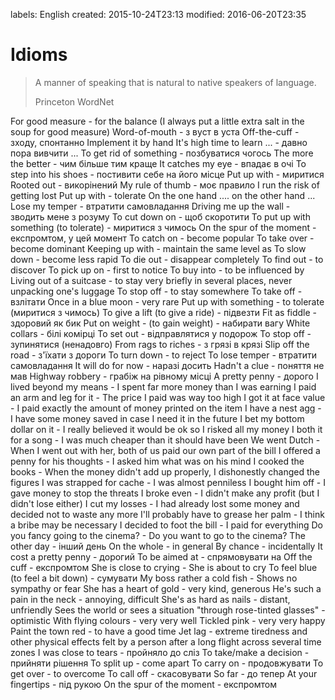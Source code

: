 labels: English
created: 2015-10-24T23:13
modified: 2016-06-20T23:35

# Idioms

> A manner of speaking that is natural to native speakers of language.
>
> Princeton WordNet

For good measure - for the balance (I always put a little extra salt in the soup for good measure)
Word-of-mouth - з вуст в уста
Off-the-cuff - зходу, спонтанно
Implement it by hand
It's high time to learn ... - давно пора вивчити ...
To get rid of something - позбуватися чогось
The more the better - чим більше тим краще
It catches my eye - впадає в очі
To step into his shoes - постивити себе на його місце
Put up with - миритися
Rooted out - викорінений
My rule of thumb - моє правило
I run the risk of getting lost
Put up with - tolerate
On the one hand .... on the other hand ...
Lose my temper - втратити самовладання
Driving me up the wall - зводить мене з розуму
To cut down on - щоб скоротити
To put up with something (to tolerate) - миритися з чимось
On the spur of the moment - експромтом, у цей момент
To catch on - become popular
To take over - become dominant
Keeping up with - maintain the same level as
To slow down - become less rapid
To die out - disappear completely
To find out - to discover
To pick up on - first to notice
To buy into - to be influenced by
Living out of a suitcase - to stay very briefly in several places, never unpacking one's luggage
To stop off - to stay somewhere
To take off - взлітати
Once in a blue moon - very rare
Put up with something - to tolerate (миритися з чимось)
To give a lift (to give a ride) - підвезти
Fit as fiddle - здоровий як бик
Put on weight - (to gain weight) - набирати вагу
White collars - білі комірці
To set out - відправлятися у подорож
To stop off - зупинятися (ненадовго)
From rags to riches - з грязі в крязі
Slip off the road - з'їхати з дороги
To turn down - to reject
To lose temper - втратити самовладання
It will do for now - наразі досить
Hadn't a clue - поняття не мав
Highway robbery - грабіж на рівному місці
A pretty penny - дорого
I lived beyond my means - I spent far more money than I was earning
I paid an arm and leg for it - The price I paid was way too high
I got it at face value - I paid exactly the amount of money printed on the item
I have a nest agg - I have some money saved in case I need it in the future
I bet my bottom dollar on it - I really believed it would be ok so I risked all my money
I both it for a song - I was much cheaper than it should have been
We went Dutch - When I went out with her, both of us paid our own part of the bill
I offered a penny for his thoughts - I asked him what was on his mind
I cooked the books - When the money didn't add up properly, I dishonestly changed the figures
I was strapped for cache - I was almost penniless
I bought him off - I gave money to stop the threats
I broke even - I didn't make any profit (but I didn't lose either)
I cut my losses - I had already lost some money and decided not to waste any more
I'll probably have to grease her palm - I think a bribe may be necessary
I decided to foot the bill - I paid for everything
Do you fancy going to the cinema? - Do you want to go to the cinema?
The other day - інший день
On the whole - in general
By chance - incidentally
It cost a pretty penny - дорогий
To be aimed at - спрямовувати на
Off the cuff - експромтом
She is close to crying - She is about to cry
To feel blue (to feel a bit down) - сумувати
My boss rather a cold fish - Shows no sympathy or fear
She has a heart of gold - very kind, generous
He's such a pain in the neck - annoying, difficult
She's as hard as nails - distant, unfriendly
Sees the world or sees a situation "through rose-tinted glasses" - optimistic
With flying colours - very very well
Tickled pink - very very happy
Paint the town red - to have a good time
Jet lag - extreme tiredness and other physical effects felt by a person after a long flight across several time zones
I was close to tears - пройняло до сліз
To take/make a decision - прийняти рішення
To split up - come apart
To carry on - продовжувати
To get over - to overcome
To call off - скасовувати
So far - до тепер
At your fingertips - під рукою
On the spur of the moment - експромтом
